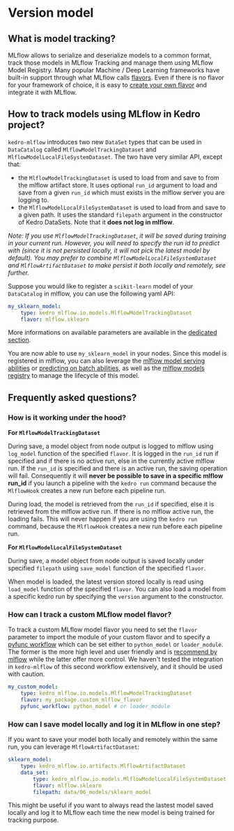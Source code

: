 # Version model

## What is model tracking?

MLflow allows to serialize and deserialize models to a common format, track those models in MLflow Tracking and manage them using MLflow Model Registry. Many popular Machine / Deep Learning frameworks have built-in support through what MLflow calls [flavors](https://www.mlflow.org/docs/latest/models.html#built-in-model-flavors). Even if there is no flavor for your framework of choice, it is easy to [create your own flavor](https://www.mlflow.org/docs/latest/models.html#custom-python-models) and integrate it with MLflow.

## How to track models using MLflow in Kedro project?

`kedro-mlflow` introduces two new `DataSet` types that can be used in `DataCatalog` called `MlflowModelTrackingDataset` and `MlflowModelLocalFileSystemDataset`. The two have very similar API, except that:

- the ``MlflowModelTrackingDataset`` is used to load from and save to from the mlflow artifact store. It uses optional `run_id` argument to load and save from a given `run_id` which must exists in the mlflow server you are logging to.
- the ``MlflowModelLocalFileSystemDataset`` is used to load from and save to a given path. It uses the standard `filepath` argument in the constructor of Kedro DataSets. Note that it **does not log in mlflow**.

*Note: If you use ``MlflowModelTrackingDataset``, it will be saved during training in your current run. However, you will need to specify the run id to predict with (since it is not persisted locally, it will not pick the latest model by default). You may prefer to combine ``MlflowModelLocalFileSystemDataset`` and ``MlflowArtifactDataset`` to make persist it both locally and remotely, see further.*

Suppose you would like to register a `scikit-learn` model of your `DataCatalog` in mlflow, you can use the following yaml API:

```yaml
my_sklearn_model:
    type: kedro_mlflow.io.models.MlflowModelTrackingDataset
    flavor: mlflow.sklearn
```

More informations on available parameters are available in the [dedicated section](../07_python_objects/01_DataSets.md#mlflowmodeltrackingdataset).

You are now able to use ``my_sklearn_model`` in your nodes. Since this model is registered in mlflow, you can also leverage the [mlflow model serving abilities](https://www.mlflow.org/docs/latest/cli.html#mlflow-models-serve) or [predicting on batch abilities](https://www.mlflow.org/docs/latest/cli.html#mlflow-models-predict), as well as the [mlflow models registry](https://www.mlflow.org/docs/latest/model-registry.html) to manage the lifecycle of this model.

## Frequently asked questions?

### How is it working under the hood?

**For ``MlflowModelTrackingDataset``**

During save, a model object from node output is logged to mlflow using ``log_model`` function of the specified ``flavor``. It is logged in the `run_id` run if specified and if there is no active run, else in the currently active mlflow run. If the `run_id` is specified and there is an active run, the saving operation will fail. Consequently it will **never be possible to save in a specific mlflow run_id** if you launch a pipeline with the `kedro run` command because the `MlflowHook` creates a new run before each pipeline run.

During load, the model is retrieved from the ``run_id`` if specified, else it is retrieved from the mlflow active run. If there is no mlflow active run, the loading fails. This will never happen if you are using the `kedro run` command, because the `MlflowHook` creates a new run before each pipeline run.

**For ``MlflowModelLocalFileSystemDataset``**

During save, a model object from node output is saved locally under specified ``filepath`` using ``save_model`` function of the specified ``flavor``.

When model is loaded, the latest version stored locally is read using ``load_model`` function of the specified ``flavor``. You can also load a model from a specific kedro run by specifying the `version` argument to the constructor.

### How can I track a custom MLflow model flavor?

To track a custom MLflow model flavor you need to set the `flavor` parameter to import the module of your custom flavor and to specify a [pyfunc workflow](https://mlflow.org/docs/latest/python_api/mlflow.pyfunc.html#pyfunc-create-custom-workflows) which can be set either to `python_model` or `loader_module`. The former is the more high level and user friendly and is [recommend by mlflow](https://mlflow.org/docs/latest/python_api/mlflow.pyfunc.html#which-workflow-is-right-for-my-use-case) while the latter offer more control. We haven't tested the integration in `kedro-mlflow` of this second workflow extensively, and it should be used with caution.

```yaml
my_custom_model:
    type: kedro_mlflow.io.models.MlflowModelTrackingDataset
    flavor: my_package.custom_mlflow_flavor
    pyfunc_workflow: python_model # or loader_module
```

### How can I save model locally and log it in MLflow in one step?

If you want to save your model both locally and remotely within the same run, you can leverage `MlflowArtifactDataset`:

```yaml
sklearn_model:
    type: kedro_mlflow.io.artifacts.MlflowArtifactDataset
    data_set:
        type: kedro_mlflow.io.models.MlflowModelLocalFileSystemDataset
        flavor: mlflow.sklearn
        filepath: data/06_models/sklearn_model
```

This might be useful if you want to always read the lastest model saved locally and log it to MLflow each time the new model is being trained for tracking purpose.
